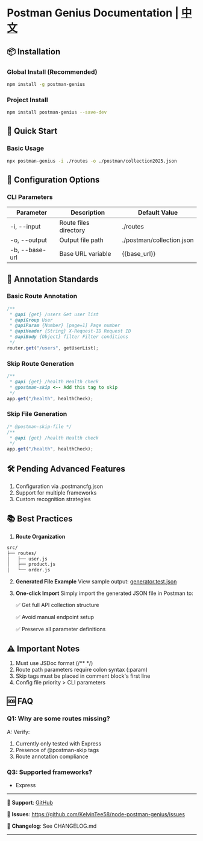 # Postman Genius Documentation | [中文](README_CN.md)

## 📦 Installation

### Global Install (Recommended)

```bash
npm install -g postman-genius
```

### Project Install

```bash
npm install postman-genius --save-dev
```

## 🚀 Quick Start

### Basic Usage

```bash
npx postman-genius -i ./routes -o ./postman/collection2025.json
```

## 🔧 Configuration Options

### CLI Parameters

| Parameter            | Description           | Default Value             |
| -------------------- | --------------------- | ------------------------- |
| -i, --input <path>   | Route files directory | ./routes                  |
| -o, --output <path>  | Output file path      | ./postman/collection.json |
| -b, --base-url <url> | Base URL variable     | {{base_url}}              |

## 📝 Annotation Standards

### Basic Route Annotation

```javascript
/**
 * @api {get} /users Get user list
 * @apiGroup User
 * @apiParam {Number} [page=1] Page number
 * @apiHeader {String} X-Request-ID Request ID
 * @apiBody {Object} filter Filter conditions
 */
router.get("/users", getUserList);
```

### Skip Route Generation

```javascript
/**
 * @api {get} /health Health check
 * @postman-skip <-- Add this tag to skip
 */
app.get("/health", healthCheck);
```

### Skip File Generation

```javascript
/* @postman-skip-file */
/**
 * @api {get} /health Health check
 */
app.get("/health", healthCheck);
```

## 🛠 Pending Advanced Features

1. Configuration via .postmancfg.json
2. Support for multiple frameworks
3. Custom recognition strategies

## 📚 Best Practices

1. **Route Organization**

```bash
src/
├── routes/
│   ├── user.js
│   ├── product.js
│   └── order.js
```

2. **Generated File Example**
   View sample output:
   [generator.test.json](https://github.com/KelvinTee58/node-postman-genius/blob/main/test/generator.test.json)

3. **One-click Import**
   Simply import the generated JSON file in Postman to:

   ✅ Get full API collection structure

   ✅ Avoid manual endpoint setup

   ✅ Preserve all parameter definitions

## ⚠️ Important Notes

1. Must use JSDoc format (/\*\* \*/)
2. Route path parameters require colon syntax (:param)
3. Skip tags must be placed in comment block's first line
4. Config file priority > CLI parameters

## 🆘 FAQ

### Q1: Why are some routes missing?

A: Verify:

1. Currently only tested with Express
2. Presence of @postman-skip tags
3. Route annotation compliance

### Q3: Supported frameworks?

- Express

---

📧 **Support**: [GitHub](https://github.com/KelvinTee58/node-postman-genius)

🐛 **Issues**: https://github.com/KelvinTee58/node-postman-genius/issues

📜 **Changelog**: See CHANGELOG.md

---

```

```

```

```
